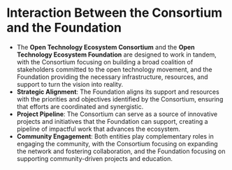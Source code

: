 # Interaction Between the Consortium and the Foundation

- The **Open Technology Ecosystem Consortium** and the **Open Technology Ecosystem Foundation** are designed to work in tandem, with the Consortium focusing on building a broad coalition of stakeholders committed to the open technology movement, and the Foundation providing the necessary infrastructure, resources, and support to turn the vision into reality.
- **Strategic Alignment**: The Foundation aligns its support and resources with the priorities and objectives identified by the Consortium, ensuring that efforts are coordinated and synergistic.
- **Project Pipeline**: The Consortium can serve as a source of innovative projects and initiatives that the Foundation can support, creating a pipeline of impactful work that advances the ecosystem.
- **Community Engagement**: Both entities play complementary roles in engaging the community, with the Consortium focusing on expanding the network and fostering collaboration, and the Foundation focusing on supporting community-driven projects and education.
